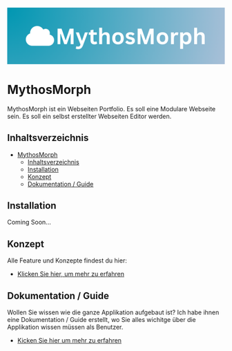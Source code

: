 ![MythosMorph Banner](/concept/media/MythosMorph%20Banner.png)

# MythosMorph
MythosMorph ist ein Webseiten Portfolio. Es soll eine Modulare Webseite sein. Es soll ein selbst erstellter Webseiten Editor werden.

## Inhaltsverzeichnis
- [MythosMorph](#mythosmorph)
  - [Inhaltsverzeichnis](#inhaltsverzeichnis)
  - [Installation](#installation)
  - [Konzept](#konzept)
  - [Dokumentation / Guide](#dokumentation--guide)

## Installation
Coming Soon...

## Konzept
Alle Feature und Konzepte findest du hier:
- [Klicken Sie hier, um mehr zu erfahren](/concept/README.md)

## Dokumentation / Guide
Wollen Sie wissen wie die ganze Applikation aufgebaut ist? Ich habe ihnen eine Dokumentation / Guide erstellt, wo Sie alles wichitge über die Applikation wissen müssen als Benutzer.
- [Kicken Sie hier um mehr zu erfahren](/documentation/README.md)